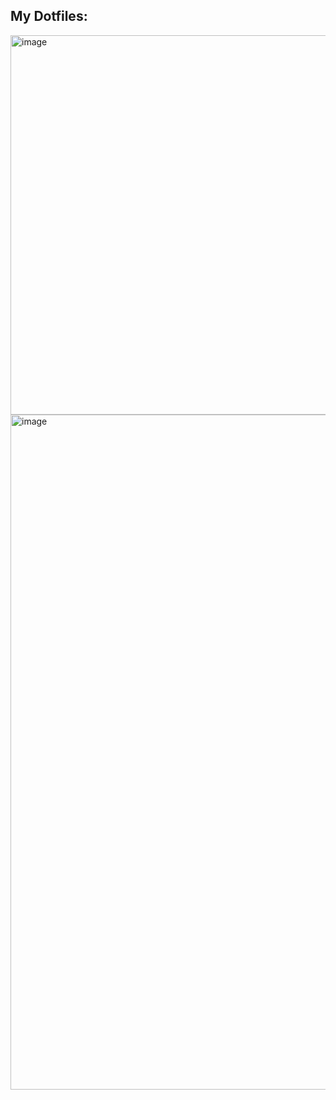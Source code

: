 ## My Dotfiles:

<img width="807" height="607" alt="image" src="https://github.com/user-attachments/assets/e9d50cd7-f6e5-4f96-b79c-446ed4ab5eef" />
<img width="1921" height="1080" alt="image" src="https://github.com/user-attachments/assets/f886a25e-3ac9-4a38-a0f4-9d957768b500" />
